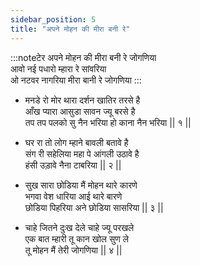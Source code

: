 ```yaml
---
sidebar_position: 5
title: "अपने मोहन की मीरा बनी रे"
---
```


:::noteटेर
अपने मोहन की मीरा बनी रे जोगणिया <br/>
आवो नई पधारो म्हारा रे सांवरिया <br/>
ओ नटवर नागरिया मीरा बानी रे जोगणिया
:::

- मनडे रो मोर थारा दर्शन खातिर तरसे है <br/>
  आँख प्यारा आसुडा सावन ज्यू बरसे है <br/>
  तप तप पलको सु नैन भरिया हो काना नैन भरिया || १ ||

- घर रा तो लोग म्हाने बावली बतावे है <br/>
  संग री सहेलिया महा पे आंगली उठावे है <br/>
  हंसी उड़ावे नैना टाबरिया || २ ||

- सुख सारा छोडिया मैं मोहन थारे कारणे <br/>
  भगवा वेश धारिया आई थारे बारणे <br/>
  छोडिया पिहरिया अने छोडिया सासरिया || ३ ||

- चाहे जितने दुःख देले चाहे ज्यू परखले <br/>
  एक बात म्हारी तू कान खोल सुण ले <br/>
  तू मोहन मैं तेरी जोगणिया || ४ ||
